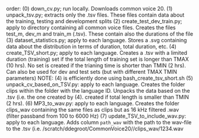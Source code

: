 order:
(0) down_cv.py;                 run locally. Downloads common voice 20.
(1) unpack_tsv.py; 			    extracts only the .tsv files. These files contain data about the training, testing and development splits
(2) create_test_dev_train.py;	apply to directory containing all common voice files. Creates the files test_m, dev_m and train_m (.tsv). These contain also the durations of the file
(3) dataset_statistics.py;		apply to each language. Stores a .svg containing data about the distribution in terms of duration, total duration, etc.
(4) create_TSV_short.py;        apply to each language. Creates a .tsv with a limited duration (training) set if the total length of training set is longer than TMAX (10 hrs). No set is created if the trianing time is shorter than TMIN (2 hrs). Can also be used for dev and test sets (but with different TMAX TMIN parameters)
    NOTE: (4) is efficiently done using bash_create_tsv_short.sh
(5) unpack_cv_based_on_TSV.py:  apply to each language. Creates the folder clips within the folder with the language ID. Unpacks the data based on the .tsv (i.e. the one created by (4).
created if total length is smaller than TMIN (2 hrs). 
(6) MP3_to_wav.py:              apply to each language. Creates the folder clips_wav containing the same files as clips but as 16 kHz filtered .wav (filter passband from 100 to 6000 Hz)
(7) update_TSV_to_include_wav.py:       apply to each language. Adds column `path_wav` with the path to the wav-file to the .tsv (i.e. /scratch/ddegroot/CommonVoice20/<LanID>/clips_wav/1234.wav



